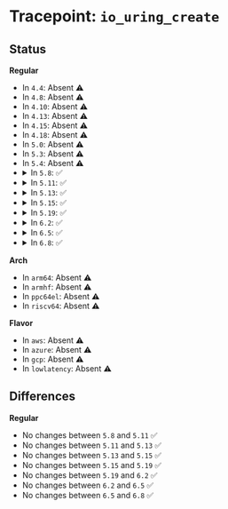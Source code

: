 # Tracepoint: <code>io_uring_create</code>

## Status
<b>Regular</b>
<ul>
<li>
In <code>4.4</code>: Absent ⚠️
</li>
<li>
In <code>4.8</code>: Absent ⚠️
</li>
<li>
In <code>4.10</code>: Absent ⚠️
</li>
<li>
In <code>4.13</code>: Absent ⚠️
</li>
<li>
In <code>4.15</code>: Absent ⚠️
</li>
<li>
In <code>4.18</code>: Absent ⚠️
</li>
<li>
In <code>5.0</code>: Absent ⚠️
</li>
<li>
In <code>5.3</code>: Absent ⚠️
</li>
<li>
In <code>5.4</code>: Absent ⚠️
</li>
<li>
<details>
<summary>In <code>5.8</code>: ✅</summary>

Event:

```c
struct trace_event_raw_io_uring_create {
    struct trace_entry ent;
    int fd;
    void *ctx;
    u32 sq_entries;
    u32 cq_entries;
    u32 flags;
    char __data[0];
};
```
Function:

```c
void trace_event_raw_event_io_uring_create(void *__data, int fd, void *ctx, u32 sq_entries, u32 cq_entries, u32 flags);
```
</details>
</li>
<li>
<details>
<summary>In <code>5.11</code>: ✅</summary>

Event:

```c
struct trace_event_raw_io_uring_create {
    struct trace_entry ent;
    int fd;
    void *ctx;
    u32 sq_entries;
    u32 cq_entries;
    u32 flags;
    char __data[0];
};
```
Function:

```c
void trace_event_raw_event_io_uring_create(void *__data, int fd, void *ctx, u32 sq_entries, u32 cq_entries, u32 flags);
```
</details>
</li>
<li>
<details>
<summary>In <code>5.13</code>: ✅</summary>

Event:

```c
struct trace_event_raw_io_uring_create {
    struct trace_entry ent;
    int fd;
    void *ctx;
    u32 sq_entries;
    u32 cq_entries;
    u32 flags;
    char __data[0];
};
```
Function:

```c
void trace_event_raw_event_io_uring_create(void *__data, int fd, void *ctx, u32 sq_entries, u32 cq_entries, u32 flags);
```
</details>
</li>
<li>
<details>
<summary>In <code>5.15</code>: ✅</summary>

Event:

```c
struct trace_event_raw_io_uring_create {
    struct trace_entry ent;
    int fd;
    void *ctx;
    u32 sq_entries;
    u32 cq_entries;
    u32 flags;
    char __data[0];
};
```
Function:

```c
void trace_event_raw_event_io_uring_create(void *__data, int fd, void *ctx, u32 sq_entries, u32 cq_entries, u32 flags);
```
</details>
</li>
<li>
<details>
<summary>In <code>5.19</code>: ✅</summary>

Event:

```c
struct trace_event_raw_io_uring_create {
    struct trace_entry ent;
    int fd;
    void *ctx;
    u32 sq_entries;
    u32 cq_entries;
    u32 flags;
    char __data[0];
};
```
Function:

```c
void trace_event_raw_event_io_uring_create(void *__data, int fd, void *ctx, u32 sq_entries, u32 cq_entries, u32 flags);
```
</details>
</li>
<li>
<details>
<summary>In <code>6.2</code>: ✅</summary>

Event:

```c
struct trace_event_raw_io_uring_create {
    struct trace_entry ent;
    int fd;
    void *ctx;
    u32 sq_entries;
    u32 cq_entries;
    u32 flags;
    char __data[0];
};
```
Function:

```c
void trace_event_raw_event_io_uring_create(void *__data, int fd, void *ctx, u32 sq_entries, u32 cq_entries, u32 flags);
```
</details>
</li>
<li>
<details>
<summary>In <code>6.5</code>: ✅</summary>

Event:

```c
struct trace_event_raw_io_uring_create {
    struct trace_entry ent;
    int fd;
    void *ctx;
    u32 sq_entries;
    u32 cq_entries;
    u32 flags;
    char __data[0];
};
```
Function:

```c
void trace_event_raw_event_io_uring_create(void *__data, int fd, void *ctx, u32 sq_entries, u32 cq_entries, u32 flags);
```
</details>
</li>
<li>
<details>
<summary>In <code>6.8</code>: ✅</summary>

Event:

```c
struct trace_event_raw_io_uring_create {
    struct trace_entry ent;
    int fd;
    void *ctx;
    u32 sq_entries;
    u32 cq_entries;
    u32 flags;
    char __data[0];
};
```
Function:

```c
void trace_event_raw_event_io_uring_create(void *__data, int fd, void *ctx, u32 sq_entries, u32 cq_entries, u32 flags);
```
</details>
</li>
</ul>
<b>Arch</b>
<ul>
<li>
In <code>arm64</code>: Absent ⚠️
</li>
<li>
In <code>armhf</code>: Absent ⚠️
</li>
<li>
In <code>ppc64el</code>: Absent ⚠️
</li>
<li>
In <code>riscv64</code>: Absent ⚠️
</li>
</ul>
<b>Flavor</b>
<ul>
<li>
In <code>aws</code>: Absent ⚠️
</li>
<li>
In <code>azure</code>: Absent ⚠️
</li>
<li>
In <code>gcp</code>: Absent ⚠️
</li>
<li>
In <code>lowlatency</code>: Absent ⚠️
</li>
</ul>

## Differences
<b>Regular</b>
<ul>
<li>
No changes between <code>5.8</code> and <code>5.11</code> ✅
</li>
<li>
No changes between <code>5.11</code> and <code>5.13</code> ✅
</li>
<li>
No changes between <code>5.13</code> and <code>5.15</code> ✅
</li>
<li>
No changes between <code>5.15</code> and <code>5.19</code> ✅
</li>
<li>
No changes between <code>5.19</code> and <code>6.2</code> ✅
</li>
<li>
No changes between <code>6.2</code> and <code>6.5</code> ✅
</li>
<li>
No changes between <code>6.5</code> and <code>6.8</code> ✅
</li>
</ul>
